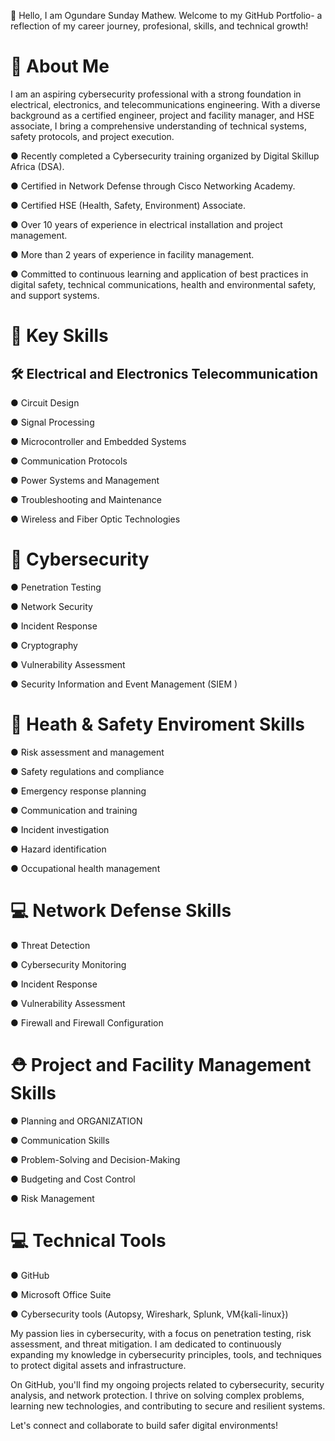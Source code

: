 👋 Hello, I am Ogundare Sunday Mathew. Welcome to my GitHub Portfolio- a reflection of my career journey, profesional, skills, and technical growth!

# 💼 About Me

I am an aspiring cybersecurity professional with a strong foundation in electrical, electronics, and telecommunications engineering. With a diverse background as a certified engineer, project and facility manager, and HSE associate, I bring a comprehensive understanding of technical systems, safety protocols, and project execution.

● Recently completed a Cybersecurity training organized by Digital Skillup Africa (DSA).

● Certified in Network Defense through Cisco Networking Academy.

● Certified HSE (Health, Safety, Environment) Associate.

● Over 10 years of experience in electrical installation and project management.

● More than 2 years of experience in facility management.

● Committed to continuous learning and application of best practices in digital safety, technical communications, health and environmental safety, and support systems.

# 🧠 Key Skills
## 🛠 Electrical and Electronics Telecommunication

● Circuit Design

● Signal Processing

● Microcontroller and Embedded Systems

● Communication Protocols

● Power Systems and Management

● Troubleshooting and Maintenance

● Wireless and Fiber Optic Technologies

# 🔐 Cybersecurity 

● Penetration Testing

● Network Security

● Incident Response

● Cryptography

● Vulnerability Assessment

● Security Information and Event Management (SIEM )

# 🦺 Heath & Safety Enviroment Skills

● Risk assessment and management

● Safety regulations and compliance

● Emergency response planning

● Communication and training

● Incident investigation

● Hazard identification

● Occupational health management


# 💻 Network Defense Skills

● Threat Detection

● Cybersecurity Monitoring

● Incident Response

● Vulnerability Assessment

● Firewall and Firewall Configuration

# ⛑️ Project and Facility Management Skills 

● Planning and ORGANIZATION

● Communication Skills

● Problem-Solving and Decision-Making

● Budgeting and Cost Control

● Risk Management

# 💻 Technical Tools

● GitHub

● Microsoft Office Suite

● Cybersecurity tools (Autopsy, Wireshark, Splunk, VM{kali-linux})

My passion lies in cybersecurity, with a focus on penetration testing, risk assessment, and threat mitigation. I am dedicated to continuously expanding my knowledge in cybersecurity principles, tools, and techniques to protect digital assets and infrastructure.

On GitHub, you'll find my ongoing projects related to cybersecurity, security analysis, and network protection. I thrive on solving complex problems, learning new technologies, and contributing to secure and resilient systems.

Let's connect and collaborate to build safer digital environments!



